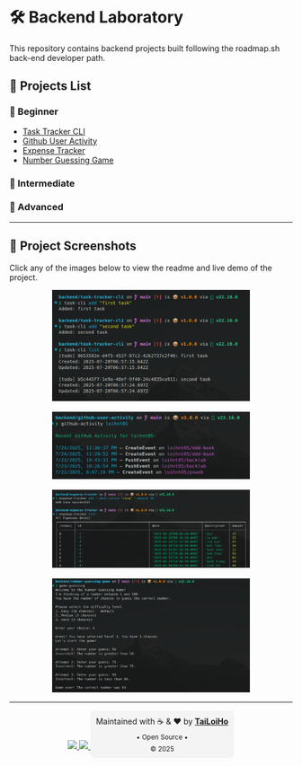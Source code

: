 # 🛠️ Backend Laboratory

This repository contains backend projects built following the roadmap.sh back-end developer path.

## 📂 Projects List

### 🧪 Beginner

- <a href='https://github.com/loihnt05/backlab/tree/main/task-tracker-cli'> Task Tracker CLI </a>
- <a href='https://github.com/loihnt05/backlab/tree/main/github-user-activity'> Github User Activity </a>
- <a href='https://github.com/loihnt05/backlab/tree/main/expense-tracker'> Expense Tracker </a>
- <a href='https://github.com/loihnt05/backlab/tree/main/number-guessing-game'> Number Guessing Game </a>

### 🧰 Intermediate

### 🧠 Advanced

---

## 📸 Project Screenshots

Click any of the images below to view the readme and live demo of the project.

<div align="center" style="display: flex; flex-wrap: wrap; justify-content: center; gap: 16px;">

  <a href="https://github.com/loihnt05/backlab/tree/main/task-tracker-cli">
    <img src="./assets/task-tracker.png" alt="Task Tracker Screenshot" style="height: auto; width: 70%" />
  </a>
  <a href="https://github.com/loihnt05/backlab/tree/main/github-user-activity">
    <img src="./assets/github-user-activity.png" alt="Github activity Screenshot" style="width: 70%; height: auto" />
  </a>
  <a href="https://github.com/loihnt05/backlab/tree/main/expense-tracker">
    <img src="./assets/expense-tracker.png" alt="Expense Tracker Screenshot" style="width: 70%; height: auto" />
  </a>
  <a href="https://github.com/loihnt05/backlab/tree/main/number-guessing-game">
    <img src="./assets/game-guessing.png" alt="Number Guessing Game Screenshot" style="width: 70%; height: auto" />
  </a>
</div>

<hr />

<div align="center">

  <a href="https://github.com/loihnt05">
    <img src="https://img.shields.io/badge/GitHub-loihnt05-181717?style=flat-square&logo=github" />
  </a>
  
  <a href="mailto:honguyentailoi05@gmail.com">
    <img src="https://img.shields.io/badge/email-contact-blue?style=flat-square&logo=gmail" />
  </a>

  <div style="background-color: #f4f4f4; padding: 10px; border-radius: 8px; font-size: 14px; display: inline-block;">
    Maintained with ☕ & ❤️ by 
    <a href="https://github.com/loihnt05"><strong>TaiLoiHo</strong></a>
    <br/>
  <sub>
     • Open Source • 
  </sub>
  <br/>
  <sub> © 2025</sub>
  </div>
</div>
